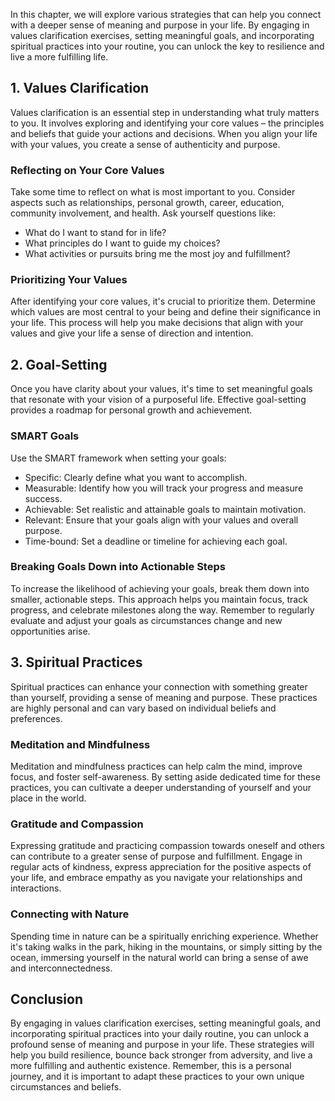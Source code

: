 
In this chapter, we will explore various strategies that can help you connect with a deeper sense of meaning and purpose in your life. By engaging in values clarification exercises, setting meaningful goals, and incorporating spiritual practices into your routine, you can unlock the key to resilience and live a more fulfilling life.

## 1\. Values Clarification

Values clarification is an essential step in understanding what truly matters to you. It involves exploring and identifying your core values – the principles and beliefs that guide your actions and decisions. When you align your life with your values, you create a sense of authenticity and purpose.

### Reflecting on Your Core Values

Take some time to reflect on what is most important to you. Consider aspects such as relationships, personal growth, career, education, community involvement, and health. Ask yourself questions like:

- What do I want to stand for in life?
- What principles do I want to guide my choices?
- What activities or pursuits bring me the most joy and fulfillment?

### Prioritizing Your Values

After identifying your core values, it's crucial to prioritize them. Determine which values are most central to your being and define their significance in your life. This process will help you make decisions that align with your values and give your life a sense of direction and intention.

## 2\. Goal-Setting

Once you have clarity about your values, it's time to set meaningful goals that resonate with your vision of a purposeful life. Effective goal-setting provides a roadmap for personal growth and achievement.

### SMART Goals

Use the SMART framework when setting your goals:

- Specific: Clearly define what you want to accomplish.
- Measurable: Identify how you will track your progress and measure success.
- Achievable: Set realistic and attainable goals to maintain motivation.
- Relevant: Ensure that your goals align with your values and overall purpose.
- Time-bound: Set a deadline or timeline for achieving each goal.

### Breaking Goals Down into Actionable Steps

To increase the likelihood of achieving your goals, break them down into smaller, actionable steps. This approach helps you maintain focus, track progress, and celebrate milestones along the way. Remember to regularly evaluate and adjust your goals as circumstances change and new opportunities arise.

## 3\. Spiritual Practices

Spiritual practices can enhance your connection with something greater than yourself, providing a sense of meaning and purpose. These practices are highly personal and can vary based on individual beliefs and preferences.

### Meditation and Mindfulness

Meditation and mindfulness practices can help calm the mind, improve focus, and foster self-awareness. By setting aside dedicated time for these practices, you can cultivate a deeper understanding of yourself and your place in the world.

### Gratitude and Compassion

Expressing gratitude and practicing compassion towards oneself and others can contribute to a greater sense of purpose and fulfillment. Engage in regular acts of kindness, express appreciation for the positive aspects of your life, and embrace empathy as you navigate your relationships and interactions.

### Connecting with Nature

Spending time in nature can be a spiritually enriching experience. Whether it's taking walks in the park, hiking in the mountains, or simply sitting by the ocean, immersing yourself in the natural world can bring a sense of awe and interconnectedness.

## Conclusion

By engaging in values clarification exercises, setting meaningful goals, and incorporating spiritual practices into your daily routine, you can unlock a profound sense of meaning and purpose in your life. These strategies will help you build resilience, bounce back stronger from adversity, and live a more fulfilling and authentic existence. Remember, this is a personal journey, and it is important to adapt these practices to your own unique circumstances and beliefs.
